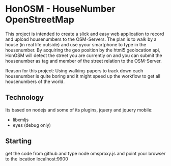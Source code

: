 # HonOSM - HouseNumber OpenStreetMap

This project is intended to create a slick and easy web application to record and upload housenumbers to the OSM-Servers.
The plan is to walk by a house (in real life outside) and use yyour smartphone to type in the housenumber. By acquiring the geo position by the 
html5 geolocation api, HonOSM will detect the street you are currently on and you can submit the housenumber as tag and member of the street relation to the OSM-Server.

Reason for this project: Using walking-papers to track down each housenumber is quite boring and it might speed up the workflow to get all housenumbers of the world.


## Technology
Its based on nodejs and some of its plugins, jquery and jquery mobile:
  * libxmljs
  * eyes (debug only)
  
## Starting
get the code from github and type
  node omsproxy.js
and point your browser to the location localhost:9900



